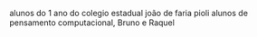 alunos do 1 ano do colegio estadual joão de faria pioli
alunos de pensamento computacional, Bruno e Raquel
